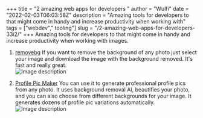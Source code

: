+++
title = "2 amazing web apps for developers "
author = "Wulfi"
date = "2022-02-03T06:03:58Z"
description = "Amazing tools for developers to that might come in handy and increase productivity when working with"
tags = ["webdev"," tooling"]
slug = "/2-amazing-web-apps-for-developers-33i2/"
+++
Amazing tools for developers to that might come in handy and increase productivity when working with images.

1. [removebg](https://www.remove.bg/)
If you want to remove the background of any photo just select your image and download the image with the background removed. It's fast and really great.  
![Image description](https://dev-to-uploads.s3.amazonaws.com/uploads/articles/f8wquxfm9qne3wi6u9y4.png)
 

2. [Profile Pic Maker](https://pfpmaker.com/)
You can use it to generate professional profile pics from any photo. It uses background removal AI, beautifies your photo, and you can also choose from different backgrounds for your image. It generates dozens of profile pic variations automatically.
![Image description](https://dev-to-uploads.s3.amazonaws.com/uploads/articles/7bukv2ggtr7ibvwzxzlr.png)
 